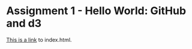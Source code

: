 # Assignment 1 - Hello World: GitHub and d3

[This is a link](https://kirthim13.github.io/01-ghd3/index.html) to index.html.

